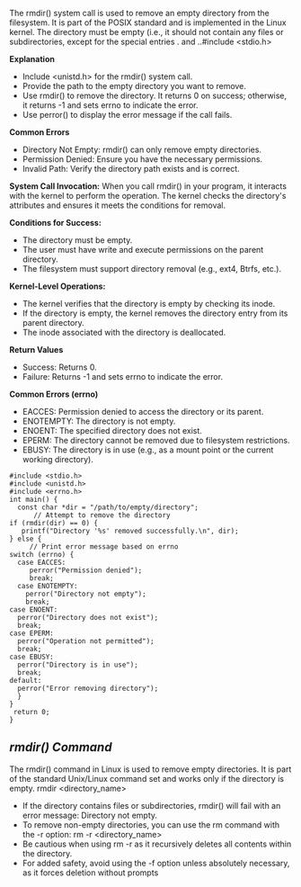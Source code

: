 The rmdir() system call is used to remove an empty directory from the filesystem. It is part 
of the POSIX standard and is implemented in the Linux kernel. The directory must be empty 
(i.e., it should not contain any files or subdirectories, except for the special entries . and 
..#include <stdio.h> 



**Explanation** 
- Include <unistd.h> for the rmdir() system call.
-  Provide the path to the empty directory you want to remove.
- Use rmdir() to remove the directory. It returns 0 on success; otherwise, it returns -1 
   and sets errno to indicate the error.
- Use perror() to display the error message if the call fails.

  
**Common Errors**
- Directory Not Empty: rmdir() can only remove empty directories. 
- Permission Denied: Ensure you have the necessary permissions. 
- Invalid Path: Verify the directory path exists and is correct.

  
**System Call Invocation:**
  When you call rmdir() in your program, it interacts with the 
kernel to perform the operation. The kernel checks the directory's attributes and ensures it 
meets the conditions for removal.


**Conditions for Success:** 
   - The directory must be empty. 
   - The user must have write and execute permissions on the parent directory. 
   - The filesystem must support directory removal (e.g., ext4, Btrfs, etc.).
     

**Kernel-Level Operations:** 
   - The kernel verifies that the directory is empty by checking its inode.
   - If the directory is empty, the kernel removes the directory entry from its parent directory.
   - The inode associated with the directory is deallocated.


**Return Values**
- Success: Returns 0. 
- Failure: Returns -1 and sets errno to indicate the error. 


**Common Errors (errno)** 
- EACCES: Permission denied to access the directory or its parent. 
- ENOTEMPTY: The directory is not empty. 
- ENOENT: The specified directory does not exist. 
- EPERM: The directory cannot be removed due to filesystem restrictions. 
- EBUSY: The directory is in use (e.g., as a mount point or the current working directory).



```
#include <stdio.h> 
#include <unistd.h> 
#include <errno.h> 
int main() { 
  const char *dir = "/path/to/empty/directory"; 
      // Attempt to remove the directory 
if (rmdir(dir) == 0) { 
   printf("Directory '%s' removed successfully.\n", dir); 
} else { 
     // Print error message based on errno 
switch (errno) { 
  case EACCES: 
     perror("Permission denied"); 
     break; 
  case ENOTEMPTY: 
    perror("Directory not empty"); 
    break; 
case ENOENT: 
  perror("Directory does not exist"); 
  break; 
case EPERM: 
  perror("Operation not permitted"); 
  break; 
case EBUSY: 
  perror("Directory is in use"); 
  break; 
default: 
  perror("Error removing directory"); 
  }
} 
 return 0;
} 

```


## *rmdir() Command* 
The rmdir() command in Linux is used to remove empty directories. It is part of the 
standard Unix/Linux command set and works only if the directory is empty. 
rmdir <directory_name> 

-  If the directory contains files or subdirectories, rmdir() will fail with an error message: 
Directory not empty. 
-  To remove non-empty directories, you can use the rm command with the -r option: 
rm -r <directory_name> 
-  Be cautious when using rm -r as it recursively deletes all contents within the directory. 
-  For added safety, avoid using the -f option unless absolutely necessary, as it forces 
deletion without prompts


